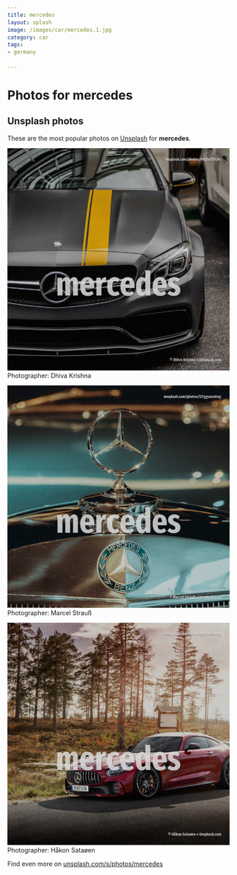```yaml
---
title: mercedes
layout: splash
image: /images/car/mercedes.1.jpg
category: car
tags:
- germany

---
```

# Photos for mercedes
 
## Unsplash photos
These are the most popular photos on [Unsplash](https://unsplash.com) for **mercedes**.
 
![mercedes](/images/car/mercedes.1.jpg)
Photographer:  Dhiva Krishna
 
![mercedes](/images/car/mercedes.2.jpg)
Photographer:  Marcel Strauß
 
![mercedes](/images/car/mercedes.3.jpg)
Photographer:  Håkon Sataøen
 
Find even more on [unsplash.com/s/photos/mercedes](https://unsplash.com/s/photos/mercedes)
 
